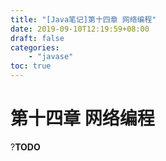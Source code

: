 ```yaml
---
title: "[Java笔记]第十四章 网络编程"
date: 2019-09-10T12:19:59+08:00
draft: false
categories:
    - "javase"
toc: true
---
```


# 第十四章 网络编程

?__TODO__
